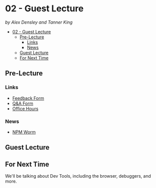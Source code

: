 # 02 - Guest Lecture <!-- .element: class="title" -->

_by Alex Densley and Tanner King_

<!-- vslide -->
<!-- prettier-ignore-start -->
<!-- START doctoc generated TOC please keep comment here to allow auto update -->
<!-- DON'T EDIT THIS SECTION, INSTEAD RE-RUN doctoc TO UPDATE -->

- [02 - Guest Lecture ](#02---guest-lecture-)
  - [Pre-Lecture](#pre-lecture)
    - [Links](#links)
    - [News](#news)
  - [Guest Lecture](#guest-lecture)
  - [For Next Time](#for-next-time)

<!-- END doctoc generated TOC please keep comment here to allow auto update -->
<!-- prettier-ignore-end -->

<!-- slide -->

## Pre-Lecture

<!-- vslide -->

### Links

- [Feedback Form](https://docs.google.com/forms/d/e/1FAIpQLSdcu-u0LD5kB9rhOcA7E1ZCw6w05RlejzrFrRALEz7krkLjVQ/viewform?usp=sf_link)
- [Q&A Form](https://docs.google.com/forms/d/e/1FAIpQLSd4c3JqKFSybays7xUNk3EeiUaDak7XvRqRyosng0ATCZf2bQ/viewform?usp=sf_link)
- [Office Hours](https://calendly.com/hhenrichsen)

<!-- vslide -->

### News

- [NPM Worm](https://www.aikido.dev/blog/s1ngularity-nx-attackers-strike-again)

<!-- slide -->

## Guest Lecture

<!-- vslide -->

## For Next Time

We'll be talking about Dev Tools, including the browser, debuggers, and more.
